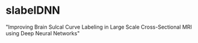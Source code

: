 # slabelDNN
"Improving Brain Sulcal Curve Labeling in Large Scale Cross-Sectional MRI using Deep Neural Networks"
